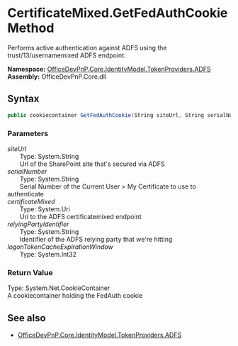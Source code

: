 # CertificateMixed.GetFedAuthCookie Method  
Performs active authentication against ADFS using the trust/13/usernamemixed ADFS endpoint.  

**Namespace:** [OfficeDevPnP.Core.IdentityModel.TokenProviders.ADFS](OfficeDevPnP.Core.IdentityModel.TokenProviders.ADFS.md)  
**Assembly:** OfficeDevPnP.Core.dll  
## Syntax
```C#
public cookiecontainer GetFedAuthCookie(String siteUrl, String serialNumber, Uri certificateMixed, String relyingPartyIdentifier, Int32 logonTokenCacheExpirationWindow)
```
### Parameters
*siteUrl*  
&emsp;&emsp;Type: System.String  
&emsp;&emsp;Url of the SharePoint site that's secured via ADFS  
*serialNumber*  
&emsp;&emsp;Type: System.String  
&emsp;&emsp;Serial Number of the Current User > My Certificate to use to authenticate   
*certificateMixed*  
&emsp;&emsp;Type: System.Uri  
&emsp;&emsp;Uri to the ADFS certificatemixed endpoint  
*relyingPartyIdentifier*  
&emsp;&emsp;Type: System.String  
&emsp;&emsp;Identifier of the ADFS relying party that we're hitting  
*logonTokenCacheExpirationWindow*  
&emsp;&emsp;Type: System.Int32  
### Return Value
Type: System.Net.CookieContainer  
A cookiecontainer holding the FedAuth cookie

## See also
- [OfficeDevPnP.Core.IdentityModel.TokenProviders.ADFS](OfficeDevPnP.Core.IdentityModel.TokenProviders.ADFS.md)
